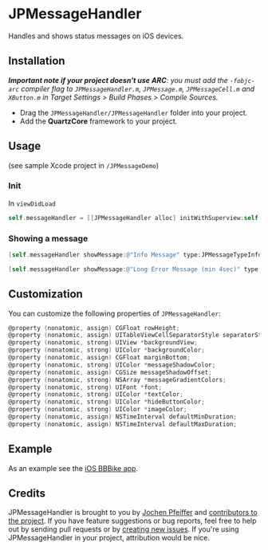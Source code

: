 # JPMessageHandler

Handles and shows status messages on iOS devices.

## Installation

_**Important note if your project doesn't use ARC**: you must add the `-fobjc-arc` compiler flag to `JPMessageHandler.m`, `JPMessage.m`, `JPMessageCell.m` and `XButton.m` in Target Settings > Build Phases > Compile Sources._

* Drag the `JPMessageHandler/JPMessageHandler` folder into your project.
* Add the **QuartzCore** framework to your project.

## Usage

(see sample Xcode project in `/JPMessageDemo`)

### Init
In `viewDidLoad`

```objective-c
self.messageHandler = [[JPMessageHandler alloc] initWithSuperview:self.view];
```
### Showing a message

```objective-c
[self.messageHandler showMessage:@"Info Message" type:JPMessageTypeInfo];

[self.messageHandler showMessage:@"Long Error Message (min 4sec)" type:JPMessageTypeError minDuration:4.0 maxDuration:10.0];
```

## Customization

You can customize the following properties of `JPMessageHandler`:

``` objective-c
@property (nonatomic, assign) CGFloat rowHeight;
@property (nonatomic, assign) UITableViewCellSeparatorStyle separatorStyle;
@property (nonatomic, strong) UIView *backgroundView;
@property (nonatomic, strong) UIColor *backgroundColor;
@property (nonatomic, assign) CGFloat marginBottom;
@property (nonatomic, strong) UIColor *messageShadowColor;
@property (nonatomic, assign) CGSize messageShadowOffset;
@property (nonatomic, strong) NSArray *messageGradientColors;
@property (nonatomic, strong) UIFont *font;
@property (nonatomic, strong) UIColor *textColor;
@property (nonatomic, strong) UIColor *hideButtonColor;
@property (nonatomic, strong) UIColor *imageColor;
@property (nonatomic, assign) NSTimeInterval defaultMinDuration;
@property (nonatomic, assign) NSTimeInterval defaultMaxDuration;
```


## Example

As an example see the [iOS BBBike app](https://itunes.apple.com/us/app/bbbike/id555616117?mt=8).

## Credits

JPMessageHandler is brought to you by [Jochen Pfeiffer](http://jochen-pfeiffer.com) and [contributors to the project](https://github.com/jjochen/JPMessageHandler/contributors). If you have feature suggestions or bug reports, feel free to help out by sending pull requests or by [creating new issues](https://github.com/jjochen/JPMessageHandler/issues/new). If you're using JPMessageHandler in your project, attribution would be nice.

